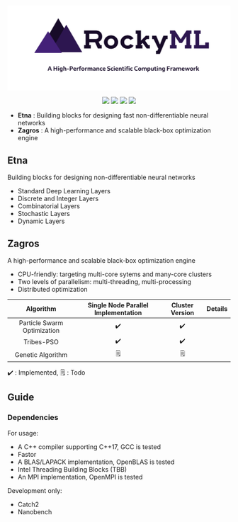 <p><img align="center" src="/logo/rockyml-white-1200.png"></p>
<p align="center">
  <img src="https://img.shields.io/badge/C%2B%2B-17-blueviolet?style=flat">
  <img src="https://img.shields.io/github/workflow/status/amirabbasasadi/RockyML/CTest?label=build%20%26%20test">
  <img src="https://img.shields.io/github/commit-activity/m/amirabbasasadi/RockyML">
  <img src="https://img.shields.io/github/license/amirabbasasadi/RockyML">
</p>

- **Etna** : Building blocks for designing fast non-differentiable neural networks
- **Zagros** : A high-performance and scalable black-box optimization engine


## Etna
Building blocks for designing non-differentiable neural networks

- Standard Deep Learning Layers
- Discrete and Integer Layers
- Combinatorial Layers
- Stochastic Layers
- Dynamic Layers

## Zagros
A high-performance and scalable black-box optimization engine

- CPU-friendly: targeting multi-core sytems and many-core clusters
- Two levels of parallelism: multi-threading, multi-processing
- Distributed optimization  

|        **Algorithm**        | **Single Node Parallel Implementation** | **Cluster Version** | **Details** |
|:---------------------------:|:---------------------------------------:|:-------------------:|:-----------:|
| Particle Swarm Optimization |                    ✔️                    |          ✔️          |             |
| Tribes-PSO                  |                    ✔️                    |          ✔️          |             |
| Genetic Algorithm           |                    🗒️                    |          🗒️          |             |

✔️ : Implemented, 🗒️ : Todo  


## Guide
### Dependencies
For usage:
- A C++ compiler supporting C++17, GCC is tested
- Fastor
- A BLAS/LAPACK implementation, OpenBLAS is tested
- Intel Threading Building Blocks (TBB)
- An MPI implementation, OpenMPI is tested

Development only:  
- Catch2
- Nanobench
